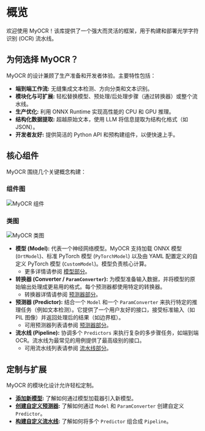 # 概览

欢迎使用 MyOCR！该库提供了一个强大而灵活的框架，用于构建和部署光学字符识别 (OCR) 流水线。

## 为何选择 MyOCR？

MyOCR 的设计兼顾了生产准备和开发者体验。主要特性包括：

*   **端到端工作流:** 无缝集成文本检测、方向分类和文本识别。
*   **模块化与可扩展:** 轻松替换模型、预处理/后处理步骤（通过转换器）或整个流水线。
*   **生产优化:** 利用 ONNX Runtime 实现高性能的 CPU 和 GPU 推理。
*   **结构化数据提取:** 超越原始文本，使用 LLM 将信息提取为结构化格式（如 JSON）。
*   **开发者友好:** 提供简洁的 Python API 和预构建组件，以便快速上手。

## 核心组件

MyOCR 围绕几个关键概念构建：

### 组件图
![MyOCR 组件](../assets/images/components.png)


### 类图
![MyOCR 类图](../assets/images/myocr_class_diagram.png)

*   **模型 (Model):** 代表一个神经网络模型。MyOCR 支持加载 ONNX 模型 (`OrtModel`)、标准 PyTorch 模型 (`PyTorchModel`) 以及由 YAML 配置定义的自定义 PyTorch 模型 (`CustomModel`)。模型负责核心计算。
    *   更多详情请参阅 [模型部分](../models/index.md)。
*   **转换器 (Converter / `ParamConverter`):** 为模型准备输入数据，并将模型的原始输出处理成更易用的格式。每个预测器都使用特定的转换器。
    *   转换器详情请参阅 [预测器部分](../predictors/index.md)。
*   **预测器 (Predictor):** 结合一个 `Model` 和一个 `ParamConverter` 来执行特定的推理任务（例如文本检测）。它提供了一个用户友好的接口，接受标准输入（如 PIL 图像）并返回处理后的结果（如边界框）。
    *   可用预测器列表请参阅 [预测器部分](../predictors/index.md)。
*   **流水线 (Pipeline):** 协调多个 `Predictors` 来执行复杂的多步骤任务，如端到端 OCR。流水线为最常见的用例提供了最高级别的接口。
    *   可用流水线列表请参阅 [流水线部分](../pipelines/index.md)。

## 定制与扩展

MyOCR 的模块化设计允许轻松定制。

*   **[添加新模型](../models/add-model.md):** 了解如何通过模型加载器引入新模型。
*   **[创建自定义预测器](../predictors/create-predictor.md):** 了解如何通过 `Model` 和 `ParamConverter` 创建自定义 `Predictor`。
*   **[构建自定义流水线](../pipelines/build-pipeline.md):** 了解如何将多个 `Predictor` 组合成 `Pipeline`。
